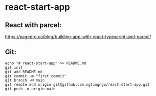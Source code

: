 # react-start-app
## React with parcel:
https://pagepro.co/blog/building-app-with-react-typescript-and-parcel/
## Git:
```
echo "# react-start-app" >> README.md
git init
git add README.md
git commit -m "first commit"
git branch -M main
git remote add origin git@github.com:ngtungngo/react-start-app.git
git push -u origin main
```